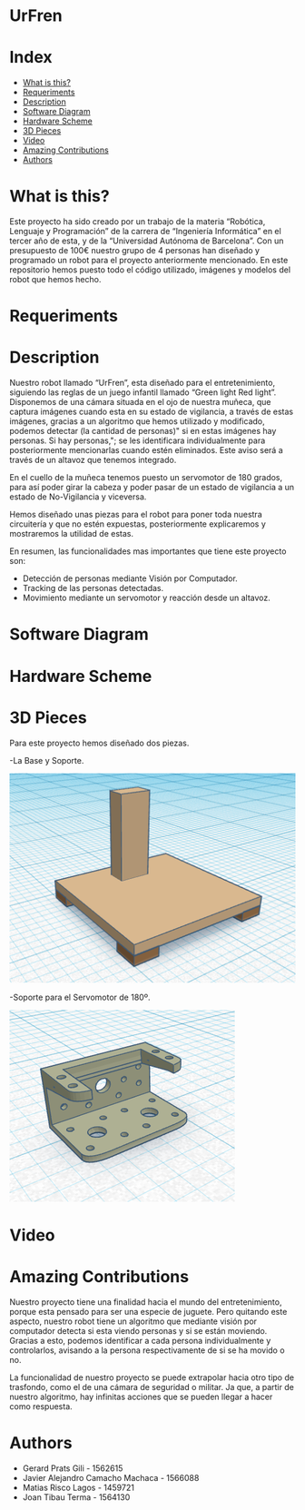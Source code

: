 # UrFren

# Index

* [What is this?](#1)
* [Requeriments](#2)
* [Description](#3)
* [Software Diagram](#4)
* [Hardware Scheme](#5)
* [3D Pieces](#6)
* [Video](#7)
* [Amazing Contributions](#8)
* [Authors](#9)

# What is this? <a name="1"></a>
Este proyecto ha sido creado por un trabajo de la materia “Robótica, Lenguaje y Programación” de la carrera de “Ingeniería Informática” en el tercer año de esta, y de la “Universidad Autónoma de Barcelona”. 
Con un presupuesto de 100€ nuestro grupo de 4 personas han diseñado y programado un robot para el proyecto anteriormente mencionado. En este repositorio hemos puesto todo el código utilizado, imágenes y modelos del robot que hemos hecho.

# Requeriments <a name="2"></a>

# Description <a name="3"></a>
Nuestro robot llamado “UrFren”, esta diseñado para el entretenimiento, siguiendo las reglas de un juego infantil llamado “Green light Red light”. Disponemos de una cámara situada en el ojo de nuestra muñeca, que captura imágenes cuando esta en su estado de vigilancia, a través de estas imágenes, gracias a un algoritmo que hemos utilizado y modificado, podemos detectar (la cantidad de personas)" si en estas imágenes hay personas. Si hay personas,"; se les identificara individualmente para posteriormente mencionarlas cuando estén eliminados. Este aviso será a través de un altavoz que tenemos integrado. 

En el cuello de la muñeca tenemos puesto un servomotor de 180 grados, para así poder girar la cabeza y poder pasar de un estado de vigilancia a un estado de No-Vigilancia y viceversa. 

Hemos diseñado unas piezas para el robot para poner toda nuestra circuitería y que no estén expuestas, posteriormente explicaremos y mostraremos la utilidad de estas.

En resumen, las funcionalidades mas importantes que tiene este proyecto son:
- Detección de personas mediante Visión por Computador.
- Tracking de las personas detectadas.
- Movimiento mediante un servomotor y reacción desde un altavoz. 

# Software Diagram <a name="4"></a>

# Hardware Scheme <a name="5"></a>

# 3D Pieces  <a name="6"></a>
Para este proyecto hemos diseñado dos piezas.

-La Base y Soporte.

![Image text](https://github.com/j4v1t0/UrFren/blob/main/Imagenes/Base_Soporte_Robot.PNG)

-Soporte para el Servomotor de 180º.

![Image text](https://github.com/j4v1t0/UrFren/blob/main/Imagenes/Soporte_Servomotor.PNG)

# Video <a name="7"></a>

# Amazing Contributions <a name="8"></a>
Nuestro proyecto tiene una finalidad hacia el mundo del entretenimiento, porque esta pensado para ser una especie de juguete. Pero quitando este aspecto, nuestro robot tiene un algoritmo que mediante visión por computador detecta si esta viendo personas y si se están moviendo. Gracias a esto, podemos identificar a cada persona individualmente y controlarlos, avisando a la persona respectivamente de si se ha movido o no.

La funcionalidad de nuestro proyecto se puede extrapolar hacia otro tipo de trasfondo, como el de una cámara de seguridad o militar. Ja que, a partir de nuestro algoritmo, hay infinitas acciones que se pueden llegar a hacer como respuesta.

# Authors <a name="9"></a>

- Gerard Prats Gili -  1562615
- Javier Alejandro Camacho Machaca - 1566088
- Matias Risco Lagos - 1459721
- Joan Tibau Terma - 1564130
